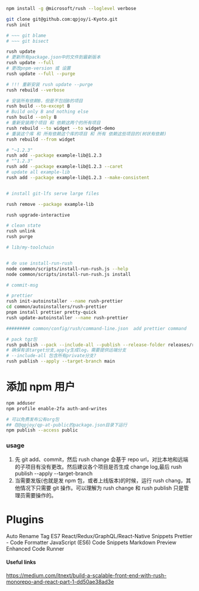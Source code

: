 ```bash
npm install -g @microsoft/rush --loglevel verbose

git clone git@github.com:qpjoy/i-Kyoto.git
rush init

# ~~~ git blame
# ~~~ git bisect

rush update
# 更新所有package.json中的文件到最新版本
rush update --full
# 更改pnpm-version 或 设置
rush update --full --purge

# !!! 重新安装 rush update --purge
rush rebuild --verbose

# 安装所有依赖B，但是不包括B的项目
rush build --to-except B
# Build only B and nothing else
rush build --only B
# 重新安装两个项目 和 依赖这两个的所有项目
rush rebuild --to widget --to widget-demo
# 重装这个库 和 所有依赖这个库的项目 和 所有 依赖这些项目的(树状有依赖)
rush rebuild --from widget

# "~1.2.3"
rush add --package example-lib@1.2.3
# "^1.2.3"
rush add --package example-lib@1.2.3 --caret
# update all example-lib
rush add --package example-lib@1.2.3 --make-consistent


# install git-lfs serve large files

rush remove --package example-lib

rush upgrade-interactive

# clean state
rush unlink
rush purge

# lib/my-toolchain


# de use install-run-rush
node common/scripts/install-run-rush.js --help
node common/scripts/install-run-rush.js install

# commit-msg

# prettier
rush init-autoinstaller --name rush-prettier
cd common/autoinstallers/rush-prettier
pnpm install prettier pretty-quick
rush update-autoinstaller --name rush-prettier

######### common/config/rush/command-line.json  add prettier command

# pack tgz包
rush publish --pack --include-all --publish --release-folder releases/release-fe
# 确保有该target分支,apply生成log，需要提供远端分支
# --include-all 包含所有private分支?
rush publish --apply --target-branch main

```

# 添加 npm 用户

```bash
npm adduser
npm profile enable-2fa auth-and-writes

# 可以免费发布公有org包
## 在@qpjoy/qp-at-public的package.json目录下运行
npm publish --access public
```

### usage

1. 先 git add、commit，然后 rush change 会基于 repo url，对比本地和远端的子项目有没有更改。然后建议各个项目是否生成 change log,最后 rush publish --apply --target-branch
2. 当需要发版(也就是发 npm 包，或者上线版本)的时候，运行 rush chang，其他情况下只需要 git 操作。可以理解为 rush change 和 rush publish 只是管理员需要操作的。

# Plugins

Auto Rename Tag
ES7 React/Redux/GraphQL/React-Native Snippets
Prettier - Code Formatter
JavaScript (ES6) Code Snippets
Markdown Preview Enhanced
Code Runner

#### Useful links

https://medium.com/itnext/build-a-scalable-front-end-with-rush-monorepo-and-react-part-1-dd50ae38ad3e
